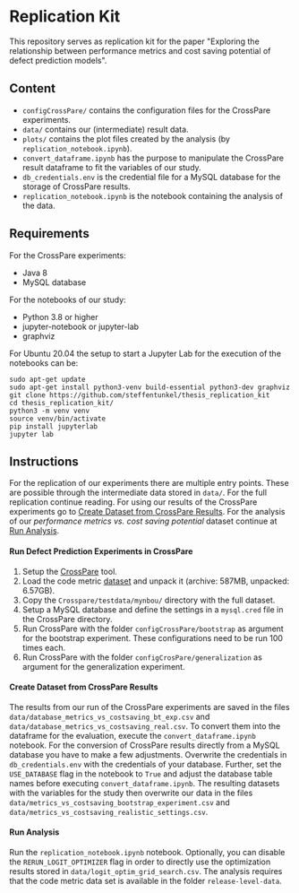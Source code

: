 # Replication Kit

This repository serves as replication kit for the paper "Exploring the relationship between performance metrics and cost saving potential of defect prediction models". 

## Content
- `configCrossPare/` contains the configuration files for the CrossPare experiments.
- `data/` contains our (intermediate) result data.
- `plots/` contains the plot files created by the analysis (by `replication_notebook.ipynb`).
- `convert_dataframe.ipynb` has the purpose to manipulate the CrossPare result dataframe to fit the variables of our study.
- `db_credentials.env` is the credential file for a MySQL database for the storage of CrossPare results.
- `replication_notebook.ipynb` is the notebook containing the analysis of the data.

## Requirements
For the CrossPare experiments:
- Java 8
- MySQL database

For the notebooks of our study:
- Python 3.8 or higher
- jupyter-notebook or jupyter-lab
- graphviz

For Ubuntu 20.04 the setup to start a Jupyter Lab for the execution of the notebooks can be:

```    
sudo apt-get update    
sudo apt-get install python3-venv build-essential python3-dev graphviz
git clone https://github.com/steffentunkel/thesis_replication_kit
cd thesis_replication_kit/
python3 -m venv venv
source venv/bin/activate
pip install jupyterlab
jupyter lab
```

## Instructions

For the replication of our experiments there are multiple entry points.
These are possible through the intermediate data stored in `data/`.
For the full replication continue reading. 
For using our results of the CrossPare experiments go to [Create Dataset from CrossPare Results](#create-dataset-from-crosspare-results).
For the analysis of our _performance metrics vs. cost saving potential_ dataset continue at [Run Analysis](#run-analysis).

#### Run Defect Prediction Experiments in CrossPare

1. Setup the [CrossPare](https://github.com/sherbold/CrossPare) tool.
2. Load the code metric [dataset](https://user.informatik.uni-goettingen.de/~sherbol/replicationkits/replication-kit-emse-2020-defect-prediction-data/release-level-data.tar.gz) and unpack it (archive: 587MB, unpacked: 6.57GB).
3. Copy the `Crosspare/testdata/mynbou/` directory with the full dataset.
4. Setup a MySQL database and define the settings in a `mysql.cred` file in the CrossPare directory.
5. Run CrossPare with the folder `configCrossPare/bootstrap` as argument for the bootstrap experiment. These configurations need to be run 100 times each.
6. Run CrossPare with the folder `configCrosPare/generalization` as argument for the generalization experiment.

#### Create Dataset from CrossPare Results

The results from our run of the CrossPare experiments are saved in the files `data/database_metrics_vs_costsaving_bt_exp.csv` and `data/database_metrics_vs_costsaving_real.csv`.
To convert them into the dataframe for the evaluation, execute the `convert_dataframe.ipynb` notebook. 
For the conversion of CrossPare results directly from a MySQL database you have to make a few adjustments.
Overwrite the credentials in `db_credentials.env` with the credentials of your database.
Further, set the `USE_DATABASE` flag in the notebook to `True` and adjust the database table names before executing `convert_dataframe.ipynb`.
The resulting datasets with the variables for the study then overwrite our data in the files `data/metrics_vs_costsaving_bootstrap_experiment.csv` and `data/metrics_vs_costsaving_realistic_settings.csv`.

#### Run Analysis

Run the `replication_notebook.ipynb` notebook. Optionally, you can disable the `RERUN_LOGIT_OPTIMIZER` flag in order to directly use the optimization results stored in `data/logit_optim_grid_search.csv`. The analysis requires that the code metric data set is available in the folder `release-level-data`. 
